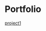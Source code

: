 # Portfolio
[project1](https://github.com/yoncaerdemirtas/MITx_6.86x_Project1_Sentiment_Analysis.git)
